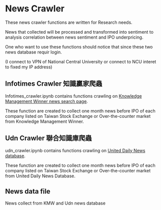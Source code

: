 # News Crawler 
These news crawler functions are written for Research needs.

News that collected will be processed and transformed into sentiment to analysis correlation between news sentiment and IPO underpricing. 

One who want to use these functions should notice that since these two news database requir login.

(I connect to VPN of National Central University or connect to NCU interet to fixed my IP address)

## Infotimes Crawler 知識贏家爬蟲
Infotimes_crawler.ipynb contains functions crawling on [Knowledge Management Winner news search page](http://kmw.chinatimes.com/News/NewsSearch.aspx?searchkind=s).

These function are created to collect one month news before IPO of each company listed on Taiwan Stock Exchange or Over-the-counter market from Knowledge Management Winner.

## Udn Crawler 聯合知識庫爬蟲
udn_crawler.ipynb contains functions crawling on [United Daily News database](https://udndata.com/ndapp/Index).

These function are created to collect one month news before IPO of each company listed on Taiwan Stock Exchange or Over-the-counter market from United Daily News Database.

## News data file
News collect from KMW and Udn news database
